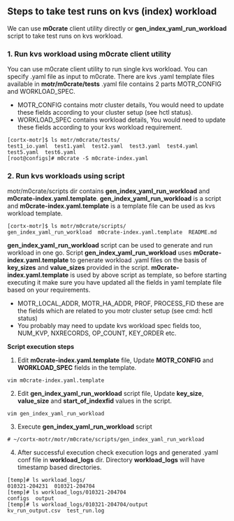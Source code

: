 ## Steps to take test runs on kvs (index) workload
We can use __m0crate__ client utility directly or __gen_index_yaml_run_workload__ script to take test runs on kvs workload.

### 1.  Run kvs workload using m0crate client utility

You can use m0crate client utility to run single kvs workload.  You can specify .yaml file as input to  m0crate.
There are kvs .yaml template files available in __motr/m0crate/tests__ .yaml file contains 2 parts MOTR_CONFIG and WORKLOAD_SPEC.

*   MOTR_CONFIG contains motr cluster details, You would need to update these fields according to your cluster setup (see hctl status).
*   WORKLOAD_SPEC contains workload details, You would need to update these fields according to your kvs workload requirement.

```shell
[cortx-motr]$ ls motr/m0crate/tests/
test1_io.yaml  test1.yaml  test2.yaml  test3.yaml  test4.yaml  test5.yaml  test6.yaml
[root@configs]# m0crate -S m0crate-index.yaml
```

### 2. Run kvs workloads using script
motr/m0crate/scripts dir contains __gen_index_yaml_run_workload__ and __m0crate-index.yaml.template__. __gen_index_yaml_run_workload__ is a script and __m0crate-index.yaml.template__ is a template file can be used as kvs workload template.

```shell
[cortx-motr]$ ls motr/m0crate/scripts/
gen_index_yaml_run_workload  m0crate-index.yaml.template  README.md
```

__gen_index_yaml_run_workload__ script can be used to generate and run workload in one go. Script __gen_index_yaml_run_workload__ uses __m0crate-index.yaml.template__ to generate workload  .yaml files on the basis of __key_sizes__ and __value_sizes__ provided in the script.
__m0crate-index.yaml.template__ is used by above script as template, so before starting executing it make sure you have updated all the fields in yaml template file based on your requirements.

*   MOTR_LOCAL_ADDR, MOTR_HA_ADDR, PROF, PROCESS_FID these are the fields which are related to you motr cluster setup (see cmd: hctl status)
*   You probably may need to update kvs workload spec fields too, NUM_KVP, NXRECORDS, OP_COUNT, KEY_ORDER etc.

__Script execution steps__

1.  Edit __m0crate-index.yaml.template__ file, Update __MOTR_CONFIG__ and __WORKLOAD_SPEC__ fields in the template.

```shell
vim m0crate-index.yaml.template
```

2.  Edit __gen_index_yaml_run_workload__ script file, Update __key_size__, __value_size__ and __start_of_indexfid__ values in the script.

```shell
vim gen_index_yaml_run_workload
```

3.  Execute __gen_index_yaml_run_workload__ script

```shell
# ~/cortx-motr/motr/m0crate/scripts/gen_index_yaml_run_workload
```

4.  After successful execution check execution logs and generated .yaml conf file in __workload_logs__ dir. Directory __workload_logs__ will have timestamp based directories.

```shell
[temp]# ls workload_logs/
010321-204231  010321-204704
[temp]# ls workload_logs/010321-204704
configs  output
[temp]# ls workload_logs/010321-204704/output
kv_run_output.csv  test_run.log
```
